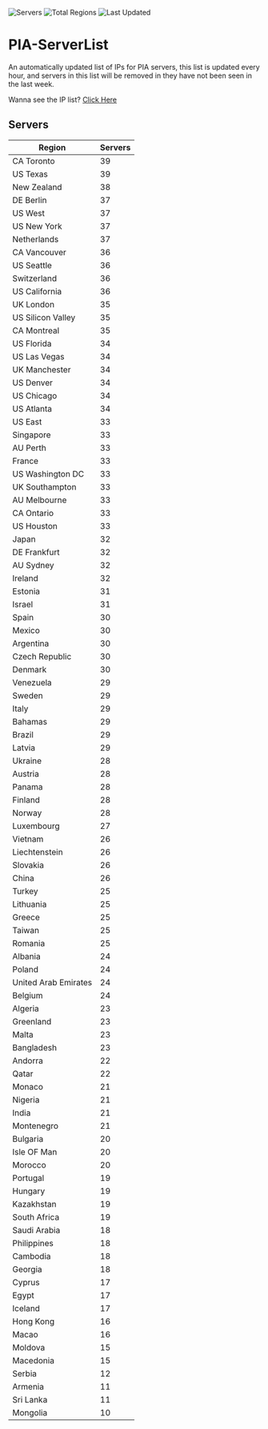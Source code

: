 ![Servers](https://img.shields.io/badge/Servers-2,605-darkgreen)
![Total Regions](https://img.shields.io/badge/Total_Regions-97-darkgreen)
![Last Updated](https://img.shields.io/badge/Last_Updated-April_27_2024_09:01_EDT-darkgreen)

# PIA-ServerList
An automatically updated list of IPs for PIA servers, this list is updated every hour, and servers in this list will be removed in they have not been seen in the last week.

Wanna see the IP list? [Click Here](./context.json)

## Servers
| Region               | Servers |
|----------------------|---------|
| CA Toronto | 39 |
| US Texas | 39 |
| New Zealand | 38 |
| DE Berlin | 37 |
| US West | 37 |
| US New York | 37 |
| Netherlands | 37 |
| CA Vancouver | 36 |
| US Seattle | 36 |
| Switzerland | 36 |
| US California | 36 |
| UK London | 35 |
| US Silicon Valley | 35 |
| CA Montreal | 35 |
| US Florida | 34 |
| US Las Vegas | 34 |
| UK Manchester | 34 |
| US Denver | 34 |
| US Chicago | 34 |
| US Atlanta | 34 |
| US East | 33 |
| Singapore | 33 |
| AU Perth | 33 |
| France | 33 |
| US Washington DC | 33 |
| UK Southampton | 33 |
| AU Melbourne | 33 |
| CA Ontario | 33 |
| US Houston | 33 |
| Japan | 32 |
| DE Frankfurt | 32 |
| AU Sydney | 32 |
| Ireland | 32 |
| Estonia | 31 |
| Israel | 31 |
| Spain | 30 |
| Mexico | 30 |
| Argentina | 30 |
| Czech Republic | 30 |
| Denmark | 30 |
| Venezuela | 29 |
| Sweden | 29 |
| Italy | 29 |
| Bahamas | 29 |
| Brazil | 29 |
| Latvia | 29 |
| Ukraine | 28 |
| Austria | 28 |
| Panama | 28 |
| Finland | 28 |
| Norway | 28 |
| Luxembourg | 27 |
| Vietnam | 26 |
| Liechtenstein | 26 |
| Slovakia | 26 |
| China | 26 |
| Turkey | 25 |
| Lithuania | 25 |
| Greece | 25 |
| Taiwan | 25 |
| Romania | 25 |
| Albania | 24 |
| Poland | 24 |
| United Arab Emirates | 24 |
| Belgium | 24 |
| Algeria | 23 |
| Greenland | 23 |
| Malta | 23 |
| Bangladesh | 23 |
| Andorra | 22 |
| Qatar | 22 |
| Monaco | 21 |
| Nigeria | 21 |
| India | 21 |
| Montenegro | 21 |
| Bulgaria | 20 |
| Isle OF Man | 20 |
| Morocco | 20 |
| Portugal | 19 |
| Hungary | 19 |
| Kazakhstan | 19 |
| South Africa | 19 |
| Saudi Arabia | 18 |
| Philippines | 18 |
| Cambodia | 18 |
| Georgia | 18 |
| Cyprus | 17 |
| Egypt | 17 |
| Iceland | 17 |
| Hong Kong | 16 |
| Macao | 16 |
| Moldova | 15 |
| Macedonia | 15 |
| Serbia | 12 |
| Armenia | 11 |
| Sri Lanka | 11 |
| Mongolia | 10 |